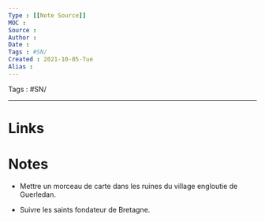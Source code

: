 ```yaml
---
Type : [[Note Source]]
MOC : 
Source :
Author :
Date :
Tags : #SN/
Created : 2021-10-05-Tue
Alias :
---
```

Tags : #SN/

***

# Links

# Notes
-   Mettre un morceau de carte dans les ruines du village engloutie de Guerledan.
    
-   Suivre les saints fondateur de Bretagne.